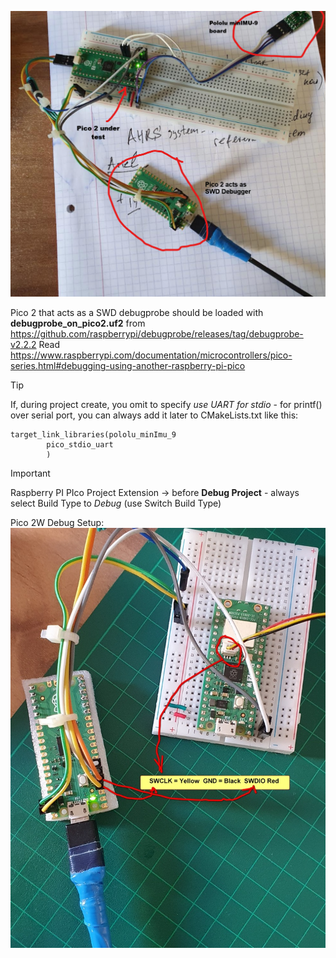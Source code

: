 
![My debug setup](images/pico_pololu_minIMU-9_setup.png)

Pico 2 that acts as a SWD debugprobe should be loaded with **debugprobe_on_pico2.uf2** from https://github.com/raspberrypi/debugprobe/releases/tag/debugprobe-v2.2.2
Read https://www.raspberrypi.com/documentation/microcontrollers/pico-series.html#debugging-using-another-raspberry-pi-pico


>[!TIP]
> If, during project create, you omit to specify *use UART for stdio* - for printf() over serial port,
>  you can always add it later to CMakeLists.txt like this:
```
target_link_libraries(pololu_minImu_9
        pico_stdio_uart
        )
```

>[!IMPORTANT]
>Raspberry PI PIco Project Extension -> before **Debug Project** - always select Build Type to *Debug* (use Switch Build Type)

Pico 2W Debug Setup:
![Pico 2W debug setup](images/pico2_w_debug_setup.jpg)
